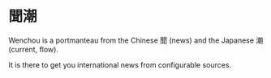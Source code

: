 # 聞潮

Wenchou is a portmanteau from the Chinese 聞 (news) and the
Japanese 潮 (current, flow).

It is there to get you international news from configurable
sources.

